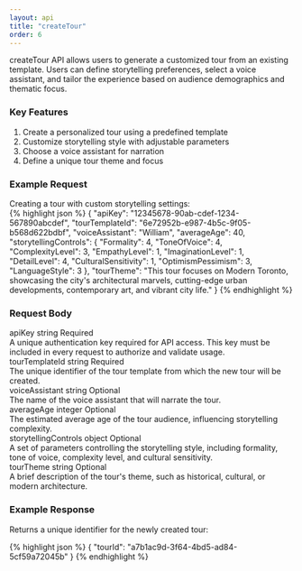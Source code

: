 ```yaml
---
layout: api
title: "createTour"
order: 6
---
```


<div>createTour API allows users to generate a customized tour from an existing template. Users can define storytelling preferences, select a voice assistant, and tailor the experience based on audience demographics and thematic focus.</div>

<h3>Key Features</h3>
<ol>
<li>Create a personalized tour using a predefined template</li>
<li>Customize storytelling style with adjustable parameters</li>
<li>Choose a voice assistant for narration</li>
<li>Define a unique tour theme and focus</li>
</ol>

<h3>Example Request</h3>
<div>Creating a tour with custom storytelling settings:</div>
{% highlight json %}
{
   "apiKey": "12345678-90ab-cdef-1234-567890abcdef",
   "tourTemplateId": "6e72952b-e987-4b5c-9f05-b568d622bdbf",
   "voiceAssistant": "William",
   "averageAge": 40,
   "storytellingControls": {
       "Formality": 4,
       "ToneOfVoice": 4,
       "ComplexityLevel": 3,
       "EmpathyLevel": 1,
       "ImaginationLevel": 1,
       "DetailLevel": 4,
       "CulturalSensitivity": 1,
       "OptimismPessimism": 3,
       "LanguageStyle": 3
   },
   "tourTheme": "This tour focuses on Modern Toronto, showcasing the city's architectural marvels, cutting-edge urban developments, contemporary art, and vibrant city life."
}
{% endhighlight %}

<h3>Request Body</h3>

<div class="request-vars">
    <span class="request-var-name">apiKey</span> 
    <span class="request-var-type">string</span> 
    <span class="request-var-required">Required</span>
</div>
<div class="request-vars-description">
    A unique authentication key required for API access. This key must be included in every request to authorize and validate usage.
</div>

<div class="request-vars">
    <span class="request-var-name">tourTemplateId</span> 
    <span class="request-var-type">string</span> 
    <span class="request-var-required">Required</span>
</div>
<div class="request-vars-description">
    The unique identifier of the tour template from which the new tour will be created.
</div>

<div class="request-vars">
    <span class="request-var-name">voiceAssistant</span> 
    <span class="request-var-type">string</span> 
    <span class="request-var-optional">Optional</span>
</div>
<div class="request-vars-description">
    The name of the voice assistant that will narrate the tour.
</div>

<div class="request-vars">
    <span class="request-var-name">averageAge</span> 
    <span class="request-var-type">integer</span> 
    <span class="request-var-optional">Optional</span>
</div>
<div class="request-vars-description">
    The estimated average age of the tour audience, influencing storytelling complexity.
</div>

<div class="request-vars">
    <span class="request-var-name">storytellingControls</span> 
    <span class="request-var-type">object</span> 
    <span class="request-var-optional">Optional</span>
</div>
<div class="request-vars-description">
    A set of parameters controlling the storytelling style, including formality, tone of voice, complexity level, and cultural sensitivity.
</div>

<div class="request-vars">
    <span class="request-var-name">tourTheme</span> 
    <span class="request-var-type">string</span> 
    <span class="request-var-optional">Optional</span>
</div>
<div class="request-vars-description">
    A brief description of the tour's theme, such as historical, cultural, or modern architecture.
</div>

<h3>Example Response</h3>
Returns a unique identifier for the newly created tour:

{% highlight json %}
{
    "tourId": "a7b1ac9d-3f64-4bd5-ad84-5cf59a72045b"
}
{% endhighlight %}

